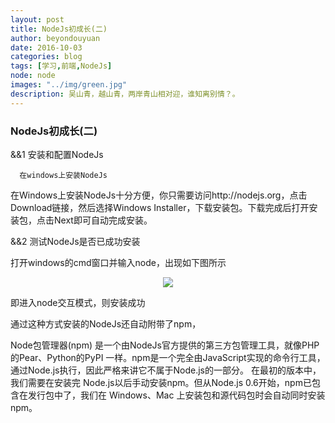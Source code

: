 ```yaml
---
layout: post
title: NodeJs初成长(二)
author: beyondouyuan
date: 2016-10-03
categories: blog
tags: [学习,前端,NodeJs]
node: node
images: "../img/green.jpg"
description: 吴山青，越山青，两岸青山相对迎，谁知离别情？。
---
```


###  NodeJs初成长(二) ###

 &&1  安装和配置NodeJs

 	  在windows上安装NodeJs

>
在Windows上安装NodeJs十分方便，你只需要访问http://nodejs.org，点击Download链接，然后选择Windows Installer，下载安装包。下载完成后打开安装包，点击Next即可自动完成安装。
>

 &&2  测试NodeJs是否已成功安装

打开windows的cmd窗口并输入node，出现如下图所示

<center>
<p><img src="https://github.com/beyondouyuan/beyondouyuan.github.io/img/black.jpg" align="center"></p>
</center>

即进入node交互模式，则安装成功

通过这种方式安装的NodeJs还自动附带了npm，

Node包管理器(npm)
是一个由NodeJs官方提供的第三方包管理工具，就像PHP的Pear、Python的PyPI 一样。npm是一个完全由JavaScript实现的命令行工具，通过Node.js执行，因此严格来讲它不属于Node.js的一部分。
在最初的版本中，我们需要在安装完 Node.js以后手动安装npm。但从Node.js 0.6开始，npm已包含在发行包中了，我们在 Windows、Mac 上安装包和源代码包时会自动同时安装npm。

